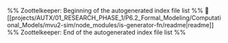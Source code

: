 %% Zoottelkeeper: Beginning of the autogenerated index file list  %%
📄 [[projects/AUTX/01_RESEARCH_PHASE_1/P6.2_Formal_Modeling/Computational_Models/mvu2-sim/node_modules/is-generator-fn/readme|readme]]
%% Zoottelkeeper: End of the autogenerated index file list  %%
